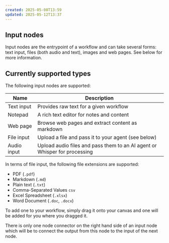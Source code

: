 ```yaml
---
created: 2025-05-08T13:59
updated: 2025-05-12T13:37
---
```

## Input nodes
Input nodes are the entrypoint of a workflow and can take several forms: text input, files (both audio and text), images and web pages. See below for more information.

## Currently supported types
The following input nodes are supported:

| Name        | Description                                                               |
| ----------- | ------------------------------------------------------------------------- |
| Text input  | Provides raw text for a given workflow                                    |
| Notepad     | A rich text editor for notes and content                                  |
| Web page    | Browse web pages and extract content as markdown                          |
| File input  | Upload a file and pass it to your agent (see below)                       |
| Audio input | Upload audio files and pass them to an AI agent or Whisper for processing |


In terms of file input, the following file extensions are supported:
- PDF (`.pdf`)
- Markdown (`.md`)
- Plain text (`.txt`)
- Comma-Separated Values `csv`
- Excel Spreadsheet (`.xlsx`)
- Word Document (`.doc`, `.docx`)

To add one to your workflow, simply drag it onto your canvas and one will be added for you where you dragged it.

There is only one node connector on the right hand side of an input node which will be to connect the output from this node to the input of the next node.
